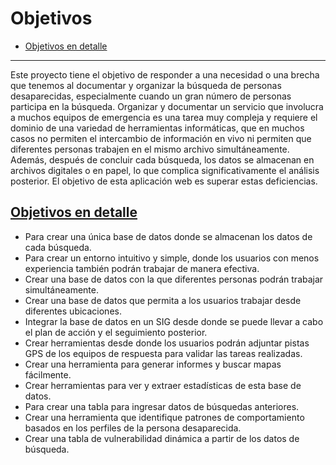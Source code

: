 # Objetivos

- [Objetivos en detalle](/{{route}}/{{version}}/objectives#details)

---


Este proyecto tiene el objetivo de responder a una necesidad o una brecha que tenemos al documentar y organizar la búsqueda de personas desaparecidas, especialmente cuando un gran número de personas participa en la búsqueda. Organizar y documentar un servicio que involucra a muchos equipos de emergencia es una tarea muy compleja y requiere el dominio de una variedad de herramientas informáticas, que en muchos casos no permiten el intercambio de información en vivo ni permiten que diferentes personas trabajen en el mismo archivo simultáneamente. Además, después de concluir cada búsqueda, los datos se almacenan en archivos digitales o en papel, lo que complica significativamente el análisis posterior.
El objetivo de esta aplicación web es superar estas deficiencias.

<a name="details"></a>
## [Objetivos en detalle](/{{route}}/{{version}}/objectives#details)
* Para crear una única base de datos donde se almacenan los datos de cada búsqueda.
* Para crear un entorno intuitivo y simple, donde los usuarios con menos experiencia también podrán trabajar de manera efectiva.
* Crear una base de datos con la que diferentes personas podrán trabajar simultáneamente.
* Crear una base de datos que permita a los usuarios trabajar desde diferentes ubicaciones.
* Integrar la base de datos en un SIG desde donde se puede llevar a cabo el plan de acción y el seguimiento posterior.
* Crear herramientas desde donde los usuarios podrán adjuntar pistas GPS de los equipos de respuesta para validar las tareas realizadas.
* Crear una herramienta para generar informes y buscar mapas fácilmente.
* Crear herramientas para ver y extraer estadísticas de esta base de datos.
* Para crear una tabla para ingresar datos de búsquedas anteriores.
* Crear una herramienta que identifique patrones de comportamiento basados ​​en los perfiles de la persona desaparecida.
* Crear una tabla de vulnerabilidad dinámica a partir de los datos de búsqueda.
